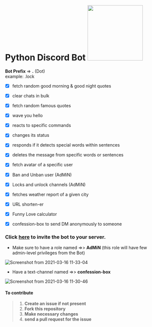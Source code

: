 # Python Discord Bot <img src="https://user-images.githubusercontent.com/54489090/111269020-0f7a9a00-8654-11eb-9e85-51356aac4555.png" width="180" />
<!-- https://user-images.githubusercontent.com/54489090/111266423-87df5c00-8650-11eb-9f3c-be3a8f545745.png
https://user-images.githubusercontent.com/54489090/111267354-d5a89400-8651-11eb-9104-b86631e923e4.png  -->


**Bot Prefix** => **.** (Dot)
<br>
example: .lock
</br>
- [x] fetch random good morning & good night quotes
 

- [X] clear chats in bulk
 

- [X] fetch random famous quotes
 

- [X] wave you hello
 

- [X] reacts to specific commands
 

- [X] changes its status
 

- [X] responds if it detects special words within sentences
 

- [X] deletes the message from specific words or sentences
 

- [X] fetch avatar of a specific user
 

- [X] Ban and Unban user (AdMiN)
 

- [X] Locks and unlock channels (AdMiN)
 

- [X] fetches weather report of a given city
 

- [X] URL shorten-er
 

- [X] Funny Love calculator
 

- [X] confession-box to send DM anonymously to someone
 

### Click [here](https://discord.com/oauth2/authorize?client_id=803117467609071667&permissions=8&scope=bot) to invite the bot to your server.

- Make sure to have a role named =>> **AdMiN** (this role will have few admin-level privileges from the Bot)

![Screenshot from 2021-03-16 11-33-04](https://user-images.githubusercontent.com/54489090/111263177-6e87e100-864b-11eb-900a-4e4af0320662.png)


- Have a text-channel named =>> **confession-box**


![Screenshot from 2021-03-16 11-30-46](https://user-images.githubusercontent.com/54489090/111263046-37193480-864b-11eb-9713-36878cbc6880.png)

 


#### To contribute 

> 1. **Create an issue if not present** 
> 2. **Fork this repository** 
> 3. **Make necessary changes**
> 4. **send a pull request for the issue**
